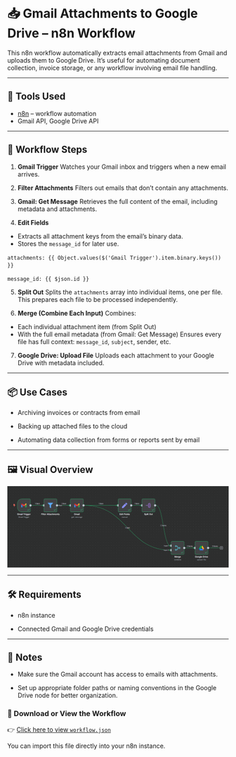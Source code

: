 
# 📥 Gmail Attachments to Google Drive – n8n Workflow

This n8n workflow automatically extracts email attachments from Gmail and uploads them to Google Drive. It’s useful for automating document collection, invoice storage, or any workflow involving email file handling.

---

## 🔧 Tools Used

- [n8n](https://n8n.io/) – workflow automation
- Gmail API, Google Drive API

---

## 🔄 Workflow Steps

1. **Gmail Trigger**
Watches your Gmail inbox and triggers when a new email arrives.

2. **Filter Attachments**
Filters out emails that don’t contain any attachments.

3. **Gmail: Get Message**
Retrieves the full content of the email, including metadata and attachments.

4. **Edit Fields**
- Extracts all attachment keys from the email’s binary data.
- Stores the `message_id` for later use.
  
`attachments: {{ Object.values($('Gmail Trigger').item.binary.keys()) }}`

`message_id: {{ $json.id }}`

5. **Split Out**
Splits the `attachments` array into individual items, one per file. This prepares each file to be processed independently.

6. **Merge (Combine Each Input)**
Combines:
- Each individual attachment item (from Split Out)
- With the full email metadata (from Gmail: Get Message)
Ensures every file has full context: `message_id`, `subject`, sender, etc.

7. **Google Drive: Upload File**
Uploads each attachment to your Google Drive with metadata included.

---

## 📦 Use Cases

- Archiving invoices or contracts from email

- Backing up attached files to the cloud

- Automating data collection from forms or reports sent by email

---

## 🖼️ Visual Overview

![screenshot](images/workflow.png)

---

## 🛠 Requirements

- n8n instance

- Connected Gmail and Google Drive credentials

--- 

## 🔐 Notes

- Make sure the Gmail account has access to emails with attachments.

- Set up appropriate folder paths or naming conventions in the Google Drive node for better organization.


### 📄 Download or View the Workflow

👉 [Click here to view `workflow.json`](./workflow.json)

You can import this file directly into your n8n instance.
